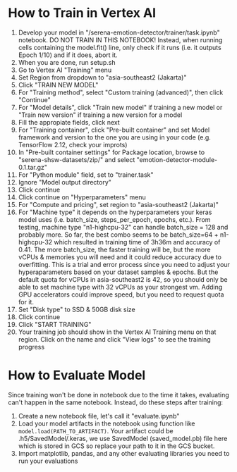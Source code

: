 # How to Train in Vertex AI
1. Develop your model in "/serena-emotion-detector/trainer/task.ipynb" notebook. DO NOT TRAIN IN THIS NOTEBOOK! Instead, when running cells containing the model.fit() line, only check if it runs (i.e. it outputs Epoch 1/10) and if it does, abort it.
2. When you are done, run setup.sh
3. Go to Vertex AI "Training" menu
4. Set Region from dropdown to "asia-southeast2 (Jakarta)"
5. Click "TRAIN NEW MODEL"
6. For "Training method", select "Custom training (advanced)", then click "Continue"
7. For "Model details", click "Train new model" if training a new model or "Train new version" if training a new version for a model
8. Fill the appropiate fields, click next
9. For "Training container", click "Pre-built container" and set Model framework and version to the one you are using in your code (e.g. TensorFlow 2.12, check your improts)
10. In "Pre-built container settings" for Package location, browse to "serena-shsw-datasets/zip/" and select "emotion-detector-module-0.1.tar.gz"
11. For "Python module" field, set to "trainer.task"
12. Ignore "Model output directory"
13. Click continue
14. Click continue on "Hyperparameters" menu
15. For "Compute and pricing", set region to "asia-southeast2 (Jakarta)"
16. For "Machine type" it depends on the hyperparameters your keras model uses (i.e. batch_size, steps_per_epoch, epochs, etc.). From testing, machine type "n1-highcpu-32" can handle batch_size = 128 and probably more. So far, the best combo seems to be batch_size=64 + n1-highcpu-32 which resulted in training time of 3h36m and accuracy of 0.41. The more batch_size, the faster training will be, but the more vCPUs & memories you will need and it could reduce accuracy due to overfitting. This is a trial and error process since you need to adjust your hyperaparameters based on your dataset samples & epochs. But the default quota for vCPUs in asia-southeast2 is 42, so you should only be able to set machine type with 32 vCPUs as your strongest vm. Adding GPU accelerators could improve speed, but you need to request quota for it.
17. Set "Disk type" to SSD & 50GB disk size
18. Click continue
19. Click "START TRAINING"
20. Your training job should show in the Vertex AI Training menu on that region. Click on the name and click "View logs" to see the training progress

# How to Evaluate Model
Since training won't be done in notebook due to the time it takes, evaluating can't happen in the same notebook. Instead, do these steps after training:
1. Create a new notebook file, let's call it "evaluate.ipynb"
2. Load your model artifacts in the notebook using function like `model.load(PATH_TO_ARTIFACT)`. Your artifact could be .h5/SavedModel/.keras, we use SavedModel (saved_model.pb) file here which is stored in GCS so replace your path to it in the GCS bucket.
3. Import matplotlib, pandas, and any other evaluating libraries you need to run your evaluations